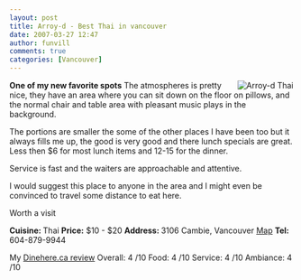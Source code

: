```yaml
---
layout: post
title: Arroy-d - Best Thai in vancouver
date: 2007-03-27 12:47
author: funvill
comments: true
categories: [Vancouver]
---
```

<a href="http://blog.abluestar.com/public/uploads/2007/03/dsc00052.jpg" title="Arroy-d Thai"><img src="http://blog.abluestar.com/public/uploads/2007/03/dsc00052.thumbnail.jpg" alt="Arroy-d Thai" align="right" /></a><strong>One of my new favorite spots</strong>
The atmospheres is pretty nice, they have an area where you can sit down on the floor on pillows, and the normal chair and table area with pleasant music plays in the background.

The portions are smaller the some of the other places I have been too but it always fills me up, the good is very good and there lunch specials are great. Less then $6 for most lunch items and 12-15 for the dinner.

Service is fast and the waiters are approachable and attentive.

I would suggest this place to anyone in the area and I might even be convinced to travel some distance to eat here.

Worth a visit

<strong>Cuisine: </strong>Thai
<strong> Price:</strong> $10 - $20
<strong>Address: </strong>3106 Cambie, Vancouver <a href="http://maps.google.com/maps?q=3106+Cambie,+Vancouver,+BC&amp;iwloc=A&amp;hl=en" target="_blank">Map</a>
<strong> Tel:</strong> 604-879-9944

My <a href="http://www.dinehere.ca/restaurant.asp?r=759">Dinehere.ca review</a>
Overall: 4 /10
Food: 4 /10
Service: 4 /10
Ambiance: 4 /10
